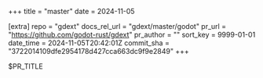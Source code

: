 +++
title = "master"
date = 2024-11-05

[extra]
repo = "gdext"
docs_rel_url = "gdext/master/godot"
pr_url = "https://github.com/godot-rust/gdext"
pr_author = ""
sort_key = 9999-01-01
date_time = 2024-11-05T20:42:01Z
commit_sha = "3722014109dfe2954178d427cca663dc9f9e2849"
+++

$PR_TITLE
